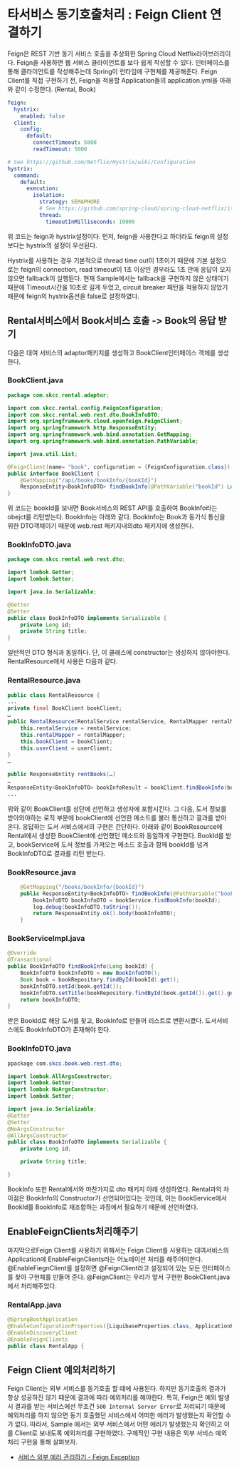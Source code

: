 # 타서비스 동기호출처리 : Feign Client 연결하기

Feign은 REST 기반 동기 서비스 호출을 추상화한 Spring Cloud Netflix라이브러리이다. 
Feign을 사용하면 웹 서비스 클라이언트를 보다 쉽게 작성할 수 있다. 인터페이스를 통해 클라이언트를 작성해주는데 Spring이 런타임에 구현체를 제공해준다.
Feign Client를 직접 구현하기 전, Feign을 적용할 Application들의 application.yml을 아래와 같이 수정한다. (Rental, Book)
```yaml
feign:
  hystrix:
    enabled: false
  client:
    config:
      default:
        connectTimeout: 5000
        readTimeout: 5000

# See https://github.com/Netflix/Hystrix/wiki/Configuration
hystrix:
  command:
    default:
      execution:
        isolation:
          strategy: SEMAPHORE
          # See https://github.com/spring-cloud/spring-cloud-netflix/issues/1330
          thread:
            timeoutInMilliseconds: 10000
```

위 코드는 feign과 hystrix설정이다.
먼저, feign을 사용한다고 하더라도 feign의 설정보다는 hystrix의 설정이 우선된다.

Hystrix를 사용하는 경우 기본적으로 thread time out이 1초이기 때문에 기본 설정으로는 feign의 connection, read timeout이 1초 이상인 경우라도 1초 안에 응답이 오지 않으면 fallback이 실행된다.
현재 Sample에서는 fallback을 구현하지 않은 상태이기 때문에 Timeout시간을 10초로 길게 두었고, circuit breaker 패턴을 적용하지 않았기 때문에 feign의 hystrix옵션을 false로 설정하였다. 


## Rental서비스에서 Book서비스 호출 -> Book의 응답 받기

다음은 대여 서비스의 adaptor패키지를 생성하고 BookClient인터페이스 객체를 생성한다.

### BookClient.java
```java
package com.skcc.rental.adaptor;

import com.skcc.rental.config.FeignConfiguration;
import com.skcc.rental.web.rest.dto.BookInfoDTO;
import org.springframework.cloud.openfeign.FeignClient;
import org.springframework.http.ResponseEntity;
import org.springframework.web.bind.annotation.GetMapping;
import org.springframework.web.bind.annotation.PathVariable;

import java.util.List;

@FeignClient(name= "book", configuration = {FeignConfiguration.class})
public interface BookClient {
    @GetMapping("/api/books/bookInfo/{bookId}")
    ResponseEntity<BookInfoDTO> findBookInfo(@PathVariable("bookId") Long bookId);
}
```

위 코드는 bookId를 보내면 Book서비스의 REST API를 호출하여 BookInfo라는 obejct를 리턴받는다.  BookInfo는 아래와 같다.
BookInfo는 Book과 동기식 통신을 위한 DTO객체이기 때문에 web.rest 패키지내의dto 패키지에 생성한다.

### BookInfoDTO.java
```java
package com.skcc.rental.web.rest.dto;

import lombok.Getter;
import lombok.Setter;

import java.io.Serializable;

@Getter
@Setter
public class BookInfoDTO implements Serializable {
    private Long id;
    private String title;
}
```
일반적인 DTO 형식과 동일하다. 단, 이 클래스에 constructor는 생성하지 않아야한다. 
RentalResource에서 사용은 다음과 같다.

### RentalResource.java

```java
public class RentalResource {
...
private final BookClient bookClient;
…
public RentalResource(RentalService rentalService, RentalMapper rentalMapper, BookClient bookClient, UserClient userClient) {
    this.rentalService = rentalService;
    this.rentalMapper = rentalMapper;
    this.bookClient = bookClient;
    this.userClient = userClient;
}
…

public ResponseEntity rentBooks(…)
…
ResponseEntity<BookInfoDTO> bookInfoResult = bookClient.findBookInfo(bookId); //feign - 책 정보 가져오기
...
```

위와 같이 BookClient를 상단에 선언하고 생성자에 포함시킨다.
그 다음, 도서 정보를 받아와야하는 로직 부분에 bookClient에 선언한 메소드를 불러 통신하고 결과를 받아온다.
응답하는 도서 서비스에서의 구현은 간단하다.
아래와 같이 BookResource에 Rental에서 생성한 BookClient에 선언했던 메소드와 동일하게 구현한다.
BookId를 받고, bookService에 도서 정보를 가져오는 메소드 호출과 함께 bookId를 넘겨 BookInfoDTO로 결과를 리턴 받는다.

### BookResource.java
```java
    @GetMapping("/books/bookInfo/{bookId}")
    public ResponseEntity<BookInfoDTO> findBookInfo(@PathVariable("bookId") Long bookId){
        BookInfoDTO bookInfoDTO = bookService.findBookInfo(bookId);
        log.debug(bookInfoDTO.toString());
        return ResponseEntity.ok().body(bookInfoDTO);
    }
```

### BookServiceImpl.java
```java
@Override
@Transactional
public BookInfoDTO findBookInfo(Long bookId) {
    BookInfoDTO bookInfoDTO = new BookInfoDTO();
    Book book = bookRepository.findById(bookId).get();
    bookInfoDTO.setId(book.getId());
    bookInfoDTO.setTitle(bookRepository.findById(book.getId()).get().getTitle());
    return bookInfoDTO;
}
```
받은 BookId로 해당 도서를 찾고, BookInfo로 만들어 리스트로 변환시켰다.
도서서비스에도 BookInfoDTO가 존재해야 한다.

### BookInfoDTO.java

```java  
ppackage com.skcc.book.web.rest.dto;

import lombok.AllArgsConstructor;
import lombok.Getter;
import lombok.NoArgsConstructor;
import lombok.Setter;

import java.io.Serializable;
@Getter
@Setter
@NoArgsConstructor
@AllArgsConstructor
public class BookInfoDTO implements Serializable {
    private Long id;

    private String title;

}

```
BookInfo 또한 Rental에서와 마찬가지로 dto 패키지 아래 생성하였다. Rental과의 차이점은 BookInfo의 Constructor가 선언되어있다는 것인데, 이는 BookService에서 BookId를 BookInfo로 재조합하는 과정에서 필요하기 때문에 선언하였다.

## EnableFeignClients처리해주기

마지막으로Feign Client를 사용하기 위해서는 Feign Client를 사용하는 대여서비스의 Application에 EnableFeignClients라는 어노테이션 처리를 해주어야한다. 
@EnableFiegnClient를 설정하면 @FeignClient라고 설정되어 있는 모든 인터페이스를 찾아 구현체를 만들어 준다. @FeignClient는 우리가 앞서 구현한 BookClient.java에서 처리해주었다.

### RentalApp.java
```java
@SpringBootApplication
@EnableConfigurationProperties({LiquibaseProperties.class, ApplicationProperties.class})
@EnableDiscoveryClient
@EnableFeignClients
public class RentalApp {
```

## Feign Client 예외처리하기

Feign Client는 외부 서비스를 동기호출 할 떄에 사용된다. 하지만 동기호출의 결과가 항상 성공하진 않기 때문에 결과에 따라 예외처리를 해야한다.
특히, Feign은 예외 발생 시 결과를 받는 서비스에선 무조건 `500 Internal Server Error`로 처리되기 때문에 예외처리를 하지 않으면 동기 호출했던 서비스에서 어떠한 에러가 발생했는지 확인할 수가 없다.
따라서, Sample 에서는 외부 서비스에서 어떤 에러가 발생했는지 확인하고 이를 Client로 보내도록 예외처리를 구현하였다.
구체적인 구현 내용은 외부 서비스 예외처리 구현을 통해 살펴보자.

- [서비스 외부 에러 관리하기 - Feign Exception](/contents/feign_exception.md)